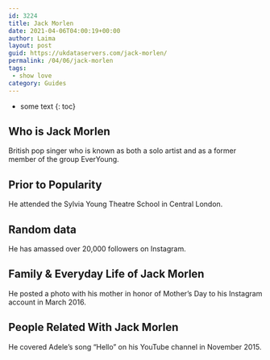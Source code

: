 ```yaml
---
id: 3224
title: Jack Morlen
date: 2021-04-06T04:00:19+00:00
author: Laima
layout: post
guid: https://ukdataservers.com/jack-morlen/
permalink: /04/06/jack-morlen
tags:
 - show love
category: Guides
---
```


* some text
{: toc}


## Who is Jack Morlen
                  
                  
                  
British pop singer who is known as both a solo artist and as a former member of the group EverYoung.
                  
              
            
              
            
                
                
                
## Prior to Popularity
                  
                  
                  
He attended the Sylvia Young Theatre School in Central London.
                  
              
            
              
            
                
                
                
## Random data
                  
                  
                  
He has amassed over 20,000 followers on Instagram.
                  
              
            
              
            
                
                
                
## Family & Everyday Life of Jack Morlen
                  
                  
                  
He posted a photo with his mother in honor of Mother&#8217;s Day to his Instagram account in March 2016.
                  
              
            
              
            
                
                
                
## People Related With Jack Morlen
                  
                  
                  
He covered Adele&#8217;s song &#8220;Hello&#8221; on his YouTube channel in November 2015.
                  
              
            
              
            
                
              
            
              
              
            
            
              
            
          
          
          